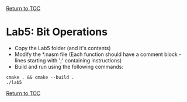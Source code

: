 <a href="https://github.com/CyberTrainingUSAF/06-Debugging-Assembly/blob/master/00-Table-of-Contents.md" rel="Return to TOC"> Return to TOC </a>

# Lab5: Bit Operations

* Copy the Lab5 folder (and it's contents)
* Modify the *.nasm file (Each function should have a comment block - lines starting with ';' containing instructions)
* Build and run using the following commands:

```
cmake . && cmake --build .
./lab5
```

<a href="https://github.com/CyberTrainingUSAF/06-Debugging-Assembly/blob/master/04_ASM_Control_Flow/README.md" rel="Return to TOC"> Return to TOC </a>
